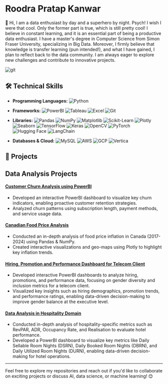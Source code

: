 # Roodra Pratap Kanwar

👋 Hi, I am a data enthusiast by day and a superhero by night. Psych! I wish I were that cool. Only the former part is true, which is still pretty cool! I believe in constant learning, and it is an essential part of being a productive data enthusiast. I have a master's degree in Computer Science from Simon Fraser University, specializing in Big Data. Moreover, I firmly believe that knowledge is transfer learning (pun intended!), and what I have gained, I plan to reflect back to the data community. I am always eager to explore new challenges and contribute to innovative projects.

![git](https://github.com/user-attachments/assets/2c544b23-57cc-4345-81da-b73ead78182a)

## 🛠️ Technical Skills

- **Programming Languages:** 
  ![Python](https://img.shields.io/badge/Python-3776AB?style=for-the-badge&logo=python&logoColor=white)
  
- **Frameworks:** 
  ![PowerBI](https://img.shields.io/badge/PowerBI-F2C811?style=for-the-badge&logo=powerbi&logoColor=black)
  ![Tableau](https://img.shields.io/badge/Tableau-E97627?style=for-the-badge&logo=tableau&logoColor=white)
  ![Excel](https://img.shields.io/badge/Excel-217346?style=for-the-badge&logo=microsoftexcel&logoColor=white)
  ![Git](https://img.shields.io/badge/Git-F05032?style=for-the-badge&logo=git&logoColor=white)

- **Libraries:** 
  ![Pandas](https://img.shields.io/badge/Pandas-150458?style=for-the-badge&logo=pandas&logoColor=white)
  ![NumPy](https://img.shields.io/badge/NumPy-013243?style=for-the-badge&logo=numpy&logoColor=white)
  ![Matplotlib](https://img.shields.io/badge/Matplotlib-11557C?style=for-the-badge&logo=matplotlib&logoColor=white)
  ![Scikit-Learn](https://img.shields.io/badge/ScikitLearn-F7931E?style=for-the-badge&logo=scikitlearn&logoColor=white)
  ![Plotly](https://img.shields.io/badge/Plotly-3F4F75?style=for-the-badge&logo=plotly&logoColor=white)
  ![Seaborn](https://img.shields.io/badge/Seaborn-3776AB?style=for-the-badge&logo=python&logoColor=white)
  ![TensorFlow](https://img.shields.io/badge/TensorFlow-FFA800?style=for-the-badge&logo=tensorflow&logoColor=white)
  ![Keras](https://img.shields.io/badge/Keras-D00000?style=for-the-badge&logo=keras&logoColor=white)
  ![OpenCV](https://img.shields.io/badge/OpenCV-5C3EE8?style=for-the-badge&logo=opencv&logoColor=white)
  ![PyTorch](https://img.shields.io/badge/PyTorch-EE4C2C?style=for-the-badge&logo=pytorch&logoColor=white)
  ![Hugging Face](https://img.shields.io/badge/HuggingFace-FFD21E?style=for-the-badge&logo=huggingface&logoColor=black)
  ![LangChain](https://img.shields.io/badge/LangChain-000000?style=for-the-badge&logo=langchain&logoColor=white)

- **Databases & Cloud:** 
  ![MySQL](https://img.shields.io/badge/MySQL-4479A1?style=for-the-badge&logo=mysql&logoColor=white)
  ![AWS](https://img.shields.io/badge/AWS-232F3E?style=for-the-badge&logo=amazonaws&logoColor=white)
  ![GCP](https://img.shields.io/badge/Google_Cloud-4285F4?style=for-the-badge&logo=googlecloud&logoColor=white)
  ![Vertica](https://img.shields.io/badge/Vertica-000000?style=for-the-badge&logo=vertica&logoColor=white)
          
## 🚀 Projects

## Data Analysis Projects

#### [Customer Churn Analysis using PowerBI](https://github.com/RoodraKanwar/Customer_Churn_Analysis_PowerBI)
- Developed an interactive PowerBI dashboard to visualize key churn indicators, enabling proactive customer retention strategies.  
- Analyzed churn patterns using subscription length, payment methods, and service usage data.
  
#### [Canadian Food Price Analysis](https://github.com/RoodraKanwar/Canadian-Food-Price-Inflation-Analysis)
- Conducted an in-depth analysis of food price inflation in Canada (2017-2024) using Pandas & NumPy.  
- Created interactive visualizations and geo-maps using Plotly to highlight key inflation trends.

#### [Hiring, Promotion and Performance Dashboard for Telecom Client](https://github.com/RoodraKanwar/HR_PowerBI_Simulation)
- Developed interactive PowerBI dashboards to analyze hiring, promotions, and performance data, focusing on gender diversity and inclusion metrics for a telecom client.  
- Visualized key insights such as hiring demographics, promotion trends, and performance ratings, enabling data-driven decision-making to improve gender balance at the executive level.

#### [Data Analysis in Hospitality Domain](https://github.com/RoodraKanwar/Data-Analysis-in-Hospitality-Domain)
- Conducted in-depth analysis of hospitality-specific metrics such as RevPAR, ADR, Occupancy Rate, and Realisation to evaluate hotel performance.  
- Developed a PowerBI dashboard to visualize key metrics like Daily Sellable Room Nights (DSRN), Daily Booked Room Nights (DBRN), and Daily Utilized Room Nights (DURN), enabling data-driven decision-making for hotel operations. 

---
Feel free to explore my repositories and reach out if you'd like to collaborate on exciting projects or discuss AI, data science, or machine learning! 😊
